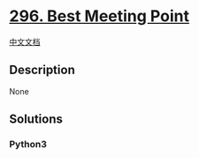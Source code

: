 # [296. Best Meeting Point](https://leetcode.com/problems/best-meeting-point)

[中文文档](/leetcode/0200-0299/0296.Best%20Meeting%20Point/README.md)

## Description

None

## Solutions

<!-- tabs:start -->

### **Python3**

```python

```

<!-- tabs:end -->

